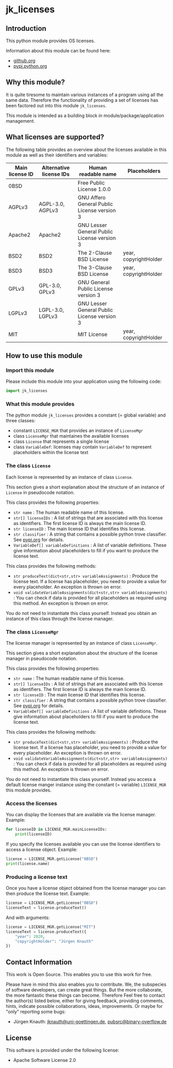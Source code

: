 jk_licenses
==========

Introduction
------------

This python module provides OS licenses.

Information about this module can be found here:

* [github.org](https://github.com/jkpubsrc/python-module-jk-licenses)
* [pypi.python.org](https://pypi.python.org/pypi/jk_licenses)

Why this module?
----------------

It is quite tiresome to maintain various instances of a program using all the same data. Therefore the functionality of providing a set of licenses has been factored out into this module `jk_licenses`.

This module is intended as a building block in module/package/application management.

What licenses are supported?
----------------------------

The following table provides an overview about the licenses available in this module as well as their identifiers and variables:

| Main license ID | Alternative license IDs | Human readable name                         | Placeholders          |
| ---             | ---                     | ---                                         | ---                   |
| 0BSD            |                         | Free Public License 1.0.0                   |                       |
| AGPLv3          | AGPL-3.0, AGPLv3        | GNU Affero General Public License version 3 |                       |
| Apache2         | Apache2                 | GNU Lesser General Public License version 3 |                       |
| BSD2            | BSD2                    | The 2-Clause BSD License                    | year, copyrightHolder |
| BSD3            | BSD3                    | The 3-Clause BSD License                    | year, copyrightHolder |
| GPLv3           | GPL-3.0, GPLv3          | GNU General Public License version 3        |                       |
| LGPLv3          | LGPL-3.0, LGPLv3        | GNU Lesser General Public License version 3 |                       |
| MIT             |                         | MIT License                                 | year, copyrightHolder |

How to use this module
----------------------

### Import this module

Please include this module into your application using the following code:

```python
import jk_licenses
```

### What this module provides

The python module `jk_licenses` provides a constant (= global variable) and three classes:

* constant `LICENSE_MGR` that provides an instance of `LicenseMgr`
* class `LicenseMgr` that maintaines the available licenses
* class `License` that represents a single license
* class `VariableDef`: licenses may contain `VariableDef` to represent placeholders within the license text

### The class `License`

Each license is represented by an instance of class `License`.

This section gives a short explanation about the structure of an instance of `License` in pseudocode notation.

This class provides the following properties:

* `str name` : The human readable name of this license.
* `str[] licenseIDs` : A list of strings that are associated with this license as identifiers. The first license ID is always the main license ID.
* `str licenseID` : The main license ID that identifies this license.
* `str classifier` : A string that contains a possible python trove classifier. See [pypi.org](https://pypi.org/classifiers/) for details.
* `VariableDef[] variableDefinitions` : A list of variable definitions. These give information about placeholders to fill if you want to produce the license text.

This class provides the following methods:

* `str produceText(dict<str,str> variableAssignments)` : Produce the license text. If a license has placeholder, you need to provide a value for every placeholder. An exception is thrown on error.
* `void validateVariableAssignments(dict<str,str> variableAssignments)` : You can check if data is provided for all placeholders as required using this method. An exception is thrown on error.

You do not need to instantiate this class yourself. Instead you obtain an instance of this class through the license manager.

### The class `LicenseMgr`

The license manager is represented by an instance of class `LicenseMgr`.

This section gives a short explanation about the structure of the license manager in pseudocode notation.

This class provides the following properties:

* `str name` : The human readable name of this license.
* `str[] licenseIDs` : A list of strings that are associated with this license as identifiers. The first license ID is always the main license ID.
* `str licenseID` : The main license ID that identifies this license.
* `str classifier` : A string that contains a possible python trove classifier. See [pypi.org](https://pypi.org/classifiers/) for details.
* `VariableDef[] variableDefinitions` : A list of variable definitions. These give information about placeholders to fill if you want to produce the license text.

This class provides the following methods:

* `str produceText(dict<str,str> variableAssignments)` : Produce the license text. If a license has placeholder, you need to provide a value for every placeholder. An exception is thrown on error.
* `void validateVariableAssignments(dict<str,str> variableAssignments)` : You can check if data is provided for all placeholders as required using this method. An exception is thrown on error.

You do not need to instantiate this class yourself. Instead you access a default license manger instance using the constant (= variable) `LICENSE_MGR` this module provides.

### Access the licenses

You can display the licenses that are available via the license manager. Example:

```python
for licenseID in LICENSE_MGR.mainLicenseIDs:
	print(licenseID)
```

If you specify the licenses available you can use the license identifiers to access a license object. Example:

```python
license = LICENSE_MGR.getLicense("0BSD")
print(license.name)
```

### Producing a license text

Once you have a license object obtained from the license manager you can then produce the license text. Example:

```python
license = LICENSE_MGR.getLicense("0BSD")
licenseText = license.produceText()
```

And with arguments:

```python
license = LICENSE_MGR.getLicense("MIT")
licenseText = license.produceText({
	"year": 2020,
	"copyrightHolder": "Jürgen Knauth"
})
```

Contact Information
-------------------

This work is Open Source. This enables you to use this work for free.

Please have in mind this also enables you to contribute. We, the subspecies of software developers, can create great things. But the more collaborate, the more fantastic these things can become. Therefore Feel free to contact the author(s) listed below, either for giving feedback, providing comments, hints, indicate possible collaborations, ideas, improvements. Or maybe for "only" reporting some bugs:

* Jürgen Knauth: jknauth@uni-goettingen.de, pubsrc@binary-overflow.de

License
-------

This software is provided under the following license:

* Apache Software License 2.0



